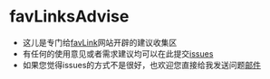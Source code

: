 # favLinksAdvise
- 这儿是专门给[favLink](favlink.me)网站开辟的建议收集区
- 有任何的使用意见或者需求建议均可以在此提交[issues](https://github.com/zhangjh/favLinksAdvise/issues)
- 如果您觉得issues的方式不是很好，也欢迎您直接给我发送问题[邮件](mailto:njhxzhangjh@gmail.com)


